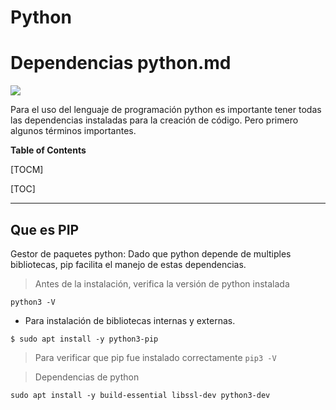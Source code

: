 # Python


# Dependencias python.md

![](https://cdn.activestate.com/wp-content/uploads/2019/12/how-to-install-pip-on-windows.png)

Para el uso del lenguaje de programación python es importante tener todas las dependencias instaladas para la creación de código. Pero primero algunos términos importantes.

**Table of Contents**

[TOCM]

[TOC]


                
----
## Que es PIP
Gestor de paquetes python: Dado que python depende de multiples bibliotecas, pip facilita el manejo de estas dependencias.

>  Antes de la instalación, verifica la versión de python instalada

`python3 -V`

- Para instalación de bibliotecas internas y externas.

`$ sudo apt install -y python3-pip`

> Para verificar que pip fue instalado correctamente
`pip3 -V`

> Dependencias de python

`sudo apt install -y build-essential libssl-dev python3-dev`
